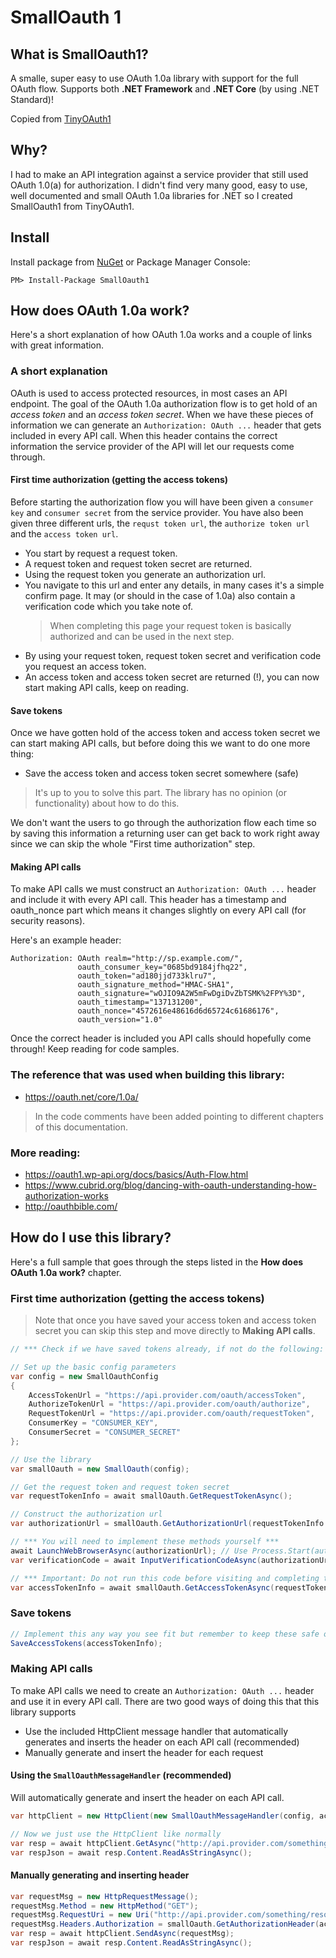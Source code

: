 # SmallOauth 1

## What is SmallOauth1?
A smalle, super easy to use OAuth 1.0a library with support for the full OAuth flow. Supports both **.NET Framework** and **.NET Core** (by using .NET Standard)!


Copied from [TinyOAuth1](https://github.com/johot/TinyOAuth1)

## Why?
I had to make an API integration against a service provider that still used OAuth 1.0(a) for authorization. I didn't find very many good, easy to use, well documented and small OAuth 1.0a libraries for .NET so I created SmallOauth1 from TinyOAuth1.

## Install
Install package from [NuGet](https://www.nuget.org/packages/SmallOauth1/) or Package Manager Console:

`PM> Install-Package SmallOauth1`

## How does OAuth 1.0a work?
Here's a short explanation of how OAuth 1.0a works and a couple of links with great information.

### A short explanation
OAuth is used to access protected resources, in most cases an API endpoint. The goal of the OAuth 1.0a authorization flow is to get hold of an _access token_ and an _access token secret_. When we have these pieces of information we can generate an `Authorization: OAuth ...` header that gets included in every API call. When this header contains the correct information the service provider of the API will let our requests come through.

#### First time authorization (getting the access tokens)
Before starting the authorization flow you will have been given a `consumer key` and `consumer secret` from the service provider. You have also been given three different urls, the `requst token url`, the `authorize token url` and the `access token url`.
* You start by request a request token.
* A request token and request token secret are returned.
* Using the request token you generate an authorization url.
* You navigate to this url and enter any details, in many cases it's a simple confirm page. It may (or should in the case of 1.0a) also contain a verification code which you take note of.
  > When completing this page your request token is basically authorized and can be used in the next step.
* By using your request token, request token secret and verification code you request an access token.
* An access token and access token secret are returned (!), you can now start making API calls, keep on reading.

#### Save tokens
Once we have gotten hold of the access token and access token secret we can start making API calls, but before doing this we want to do one more thing:
* Save the access token and access token secret somewhere (safe)
> It's up to you to solve this part. The library has no opinion (or functionality) about how to do this.

We don't want the users to go through the authorization flow each time so by saving this information a returning user can get back to work right away since we can skip the whole "First time authorization" step.

#### Making API calls
To make API calls we must construct an `Authorization: OAuth ...` header and include it with every API call. This header has a timestamp and oauth_nonce part which means it changes slightly on every API call (for security reasons).

Here's an example header:

```
Authorization: OAuth realm="http://sp.example.com/",
               oauth_consumer_key="0685bd9184jfhq22",
               oauth_token="ad180jjd733klru7",
               oauth_signature_method="HMAC-SHA1",
               oauth_signature="wOJIO9A2W5mFwDgiDvZbTSMK%2FPY%3D",
               oauth_timestamp="137131200",
               oauth_nonce="4572616e48616d6d65724c61686176",
               oauth_version="1.0"
```

Once the correct header is included you API calls should hopefully come through! Keep reading for code samples.

### The reference that was used when building this library:
* https://oauth.net/core/1.0a/
> In the code comments have been added pointing to different chapters of this documentation.

### More reading:
* https://oauth1.wp-api.org/docs/basics/Auth-Flow.html
* https://www.cubrid.org/blog/dancing-with-oauth-understanding-how-authorization-works
* http://oauthbible.com/


## How do I use this library?
Here's a full sample that goes through the steps listed in the **How does OAuth 1.0a work?** chapter.

### First time authorization (getting the access tokens)
> Note that once you have saved your access token and access token secret you can skip this step and move directly to **Making API calls**.
```cs
// *** Check if we have saved tokens already, if not do the following: ***

// Set up the basic config parameters
var config = new SmallOauthConfig
{
    AccessTokenUrl = "https://api.provider.com/oauth/accessToken",
    AuthorizeTokenUrl = "https://api.provider.com/oauth/authorize",
    RequestTokenUrl = "https://api.provider.com/oauth/requestToken",
    ConsumerKey = "CONSUMER_KEY",
    ConsumerSecret = "CONSUMER_SECRET"
};

// Use the library
var smallOauth = new SmallOauth(config);

// Get the request token and request token secret
var requestTokenInfo = await smallOauth.GetRequestTokenAsync();

// Construct the authorization url
var authorizationUrl = smallOauth.GetAuthorizationUrl(requestTokenInfo.RequestToken);

// *** You will need to implement these methods yourself ***
await LaunchWebBrowserAsync(authorizationUrl); // Use Process.Start(authorizationUrl), LaunchUriAsync(new Uri(authorizationUrl)) etc...
var verificationCode = await InputVerificationCodeAsync(authorizationUrl);

// *** Important: Do not run this code before visiting and completing the authorization url ***
var accessTokenInfo = await smallOauth.GetAccessTokenAsync(requestTokenInfo.RequestToken, requestTokenInfo.RequestTokenSecret, verificationCode);
```

### Save tokens
```cs
// Implement this any way you see fit but remember to keep these safe or anyone can make API calls on behalf of the user
SaveAccessTokens(accessTokenInfo);
```

### Making API calls
To make API calls we need to create an `Authorization: OAuth ...` header and use it in every API call. There are two good ways of doing this that this library supports
* Use the included HttpClient message handler that automatically generates and inserts the header on each API call (recommended)
* Manually generate and insert the header for each request

#### Using the `SmallOauthMessageHandler` (recommended)
Will automatically generate and insert the header on each API call.
```cs
var httpClient = new HttpClient(new SmallOauthMessageHandler(config, accessTokenInfo.AccessToken, accessTokenInfo.AccessTokenSecret));

// Now we just use the HttpClient like normally
var resp = await httpClient.GetAsync("http://api.provider.com/something/resource?id=12345");
var respJson = await resp.Content.ReadAsStringAsync();
```

#### Manually generating and inserting header
```cs
var requestMsg = new HttpRequestMessage();
requestMsg.Method = new HttpMethod("GET");
requestMsg.RequestUri = new Uri("http://api.provider.com/something/resource?id=12345");
requestMsg.Headers.Authorization = smallOauth.GetAuthorizationHeader(accessTokenInfo.AccessToken, accessTokenInfo.AccessTokenSecret, requestMsg.RequestUri.AbsolutePath, HttpMethod.Get);
var resp = await httpClient.SendAsync(requestMsg);
var respJson = await resp.Content.ReadAsStringAsync();
```